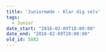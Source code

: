 ```yaml
---
title: 'Juniormøde - Klar dig selv'
tags:
  - Junior
date_start: "2016-02-09T18:00:00"
date_end: "2016-02-09T20:00:00"
old_id: 5882
---
```

